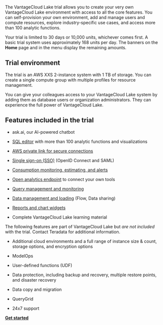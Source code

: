 The VantageCloud Lake trial allows you to create your very own VantageCloud Lake environment with access to all the core features. You can self-provision your own environment, add and manage users and compute resources, explore industry-specific use cases, and access more than 100 analytic functions.

Your trial is limited to 30 days or 10,000 units, whichever comes first. A basic trial system uses approximately 168 units per day. The banners on the **Home** page and in the menu display the remaining amounts.

## Trial environment


The trial is an AWS XXS 2-instance system with 1 TB of storage. You can create a single compute group with multiple profiles for resource management.

You can give your colleagues access to your VantageCloud Lake system by adding them as database users or organization administrators. They can experience the full power of VantageCloud Lake.

## Features included in the trial


-   ask.ai, our AI-powered chatbot


-   [SQL editor](xbg1640280430669.md) with more than 100 analytic functions and visualizations


-   [AWS private link for secure connections](suh1721090175745.md)


-   [Single sign-on (SSO)](mxq1680183881642.md) (OpenID Connect and SAML)


-   [Consumption monitoring, estimating, and alerts](onj1682104977691.md)


-   [Open analytics endpoint](laq1640280582810.md) to connect your own tools


-   [Query management and monitoring](ajr1640280560519.md)


-   [Data management and loading](jwm1694121113608.md) (Flow, Data sharing)


-   [Reports and chart widgets](qow1711727575738.md)


-   Complete VantageCloud Lake learning material


The following features are part of VantageCloud Lake but *are not included* with the trial. Contact Teradata for additional information.

-   Additional cloud environments and a full range of instance size & count, storage options, and encryption options


-   ModelOps


-   User-defined functions (UDF)


-   Data protection, including backup and recovery, multiple restore points, and disaster recovery


-   Data copy and migration


-   QueryGrid


-   24x7 support


**[Get started](tta1687442978234.md)**

